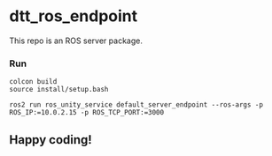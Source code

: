 # dtt_ros_endpoint

This repo is an ROS server package. 

### Run
```
colcon build
source install/setup.bash

ros2 run ros_unity_service default_server_endpoint --ros-args -p ROS_IP:=10.0.2.15 -p ROS_TCP_PORT:=3000
```

##
## Happy coding!
